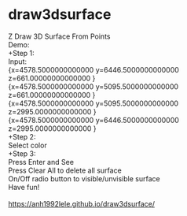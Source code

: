 # draw3dsurface<br />
Z Draw 3D Surface From Points<br />
Demo:<br />
  +Step 1:<br />
  Input:<br />
  {x=4578.5000000000000 y=6446.5000000000000 z=661.00000000000000 }<br />
  {x=4578.5000000000000 y=5095.5000000000000 z=661.00000000000000 }<br />
  {x=4578.5000000000000 y=5095.5000000000000 z=2995.0000000000000 }<br />
  {x=4578.5000000000000 y=6446.5000000000000 z=2995.0000000000000 }<br />
+Step 2:<br />
  Select color<br />
+Step 3:<br />
  Press Enter and See<br />
  Press Clear All to delete all surface<br />
  On/Off radio button to visible/unvisible surface<br />
  Have fun!<br />
<br />
https://anh1992lele.github.io/draw3dsurface/<br />
